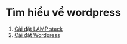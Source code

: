Tìm hiểu về wordpress
===
1. [Cài đặt LAMP stack](docs/install_lamp.md)
2. [Cài đặt Wordpress](docs/install_wordpress.md)